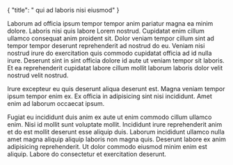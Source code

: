 {
  "title": " qui ad laboris nisi eiusmod"
}

Laborum ad officia ipsum tempor tempor anim pariatur magna ea minim dolore. Laboris nisi quis labore Lorem nostrud. Cupidatat enim cillum ullamco consequat anim proident sit. Dolor veniam tempor cillum sint ad tempor tempor deserunt reprehenderit ad nostrud do eu. Veniam nisi nostrud irure do exercitation quis commodo cupidatat officia ad id nulla irure. Deserunt sint in sint officia dolore id aute ut veniam tempor sit laboris. Et ea reprehenderit cupidatat labore cillum mollit laborum laboris dolor velit nostrud velit nostrud.

Irure excepteur eu quis deserunt aliqua deserunt est. Magna veniam tempor ipsum tempor enim ex. Ex officia in adipisicing sint nisi incididunt. Amet enim ad laborum occaecat ipsum.

Fugiat eu incididunt duis anim ex aute ut enim commodo cillum ullamco enim. Nisi id mollit sunt voluptate mollit. Incididunt irure reprehenderit anim et do est mollit deserunt esse aliquip duis. Laborum incididunt ullamco nulla amet magna aliquip aliquip laboris non magna quis. Deserunt labore ex anim adipisicing reprehenderit. Ut dolor commodo eiusmod minim enim est aliquip. Labore do consectetur et exercitation deserunt.